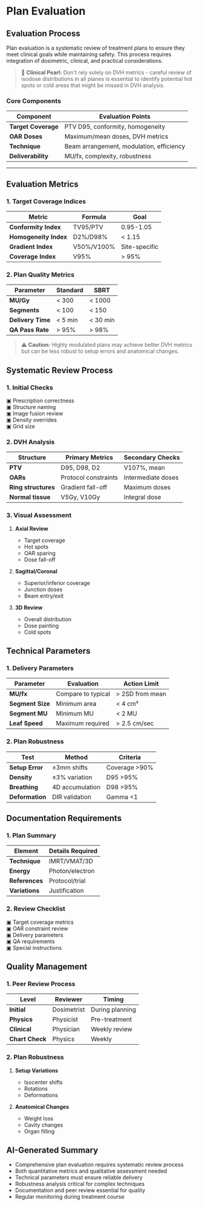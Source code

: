 # Plan Evaluation

## Evaluation Process
Plan evaluation is a systematic review of treatment plans to ensure they meet clinical goals while maintaining safety. This process requires integration of dosimetric, clinical, and practical considerations.

> 🎯 **Clinical Pearl:** Don't rely solely on DVH metrics - careful review of isodose distributions in all planes is essential to identify potential hot spots or cold areas that might be missed in DVH analysis.

### Core Components
| Component | Evaluation Points |
|-----------|------------------|
| **Target Coverage** | PTV D95, conformity, homogeneity |
| **OAR Doses** | Maximum/mean doses, DVH metrics |
| **Technique** | Beam arrangement, modulation, efficiency |
| **Deliverability** | MU/fx, complexity, robustness |

---

## Evaluation Metrics

### 1. Target Coverage Indices
| Metric | Formula | Goal |
|--------|---------|------|
| **Conformity Index** | TV95/PTV | 0.95-1.05 |
| **Homogeneity Index** | D2%/D98% | < 1.15 |
| **Gradient Index** | V50%/V100% | Site-specific |
| **Coverage Index** | V95% | > 95% |

### 2. Plan Quality Metrics
| Parameter | Standard | SBRT |
|-----------|----------|------|
| **MU/Gy** | < 300 | < 1000 |
| **Segments** | < 100 | < 150 |
| **Delivery Time** | < 5 min | < 30 min |
| **QA Pass Rate** | > 95% | > 98% |

> ⚠️ **Caution:** Highly modulated plans may achieve better DVH metrics but can be less robust to setup errors and anatomical changes.

## Systematic Review Process

### 1. Initial Checks
▣ Prescription correctness  
▣ Structure naming  
▣ Image fusion review  
▣ Density overrides  
▣ Grid size  

### 2. DVH Analysis
| Structure | Primary Metrics | Secondary Checks |
|-----------|----------------|------------------|
| **PTV** | D95, D98, D2 | V107%, mean |
| **OARs** | Protocol constraints | Intermediate doses |
| **Ring structures** | Gradient fall-off | Maximum doses |
| **Normal tissue** | V5Gy, V10Gy | Integral dose |

### 3. Visual Assessment
1. **Axial Review**
   - Target coverage
   - Hot spots
   - OAR sparing
   - Dose fall-off

2. **Sagittal/Coronal**
   - Superior/inferior coverage
   - Junction doses
   - Beam entry/exit
   
3. **3D Review**
   - Overall distribution
   - Dose painting
   - Cold spots

## Technical Parameters

### 1. Delivery Parameters
| Parameter | Evaluation | Action Limit |
|-----------|------------|--------------|
| **MU/fx** | Compare to typical | > 2SD from mean |
| **Segment Size** | Minimum area | < 4 cm² |
| **Segment MU** | Minimum MU | < 2 MU |
| **Leaf Speed** | Maximum required | > 2.5 cm/sec |

### 2. Plan Robustness
| Test | Method | Criteria |
|------|--------|----------|
| **Setup Error** | ±3mm shifts | Coverage >90% |
| **Density** | ±3% variation | D95 >95% |
| **Breathing** | 4D accumulation | D98 >95% |
| **Deformation** | DIR validation | Gamma <1 |

## Documentation Requirements

### 1. Plan Summary
| Element | Details Required |
|---------|-----------------|
| **Technique** | IMRT/VMAT/3D |
| **Energy** | Photon/electron |
| **References** | Protocol/trial |
| **Variations** | Justification |

### 2. Review Checklist
▣ Target coverage metrics  
▣ OAR constraint review  
▣ Delivery parameters  
▣ QA requirements  
▣ Special instructions  

## Quality Management

### 1. Peer Review Process
| Level | Reviewer | Timing |
|-------|----------|--------|
| **Initial** | Dosimetrist | During planning |
| **Physics** | Physicist | Pre-treatment |
| **Clinical** | Physician | Weekly review |
| **Chart Check** | Physics | Weekly |

### 2. Plan Robustness
1. **Setup Variations**
   - Isocenter shifts
   - Rotations
   - Deformations
   
2. **Anatomical Changes**
   - Weight loss
   - Cavity changes
   - Organ filling

## AI-Generated Summary
- Comprehensive plan evaluation requires systematic review process
- Both quantitative metrics and qualitative assessment needed
- Technical parameters must ensure reliable delivery
- Robustness analysis critical for complex techniques
- Documentation and peer review essential for quality
- Regular monitoring during treatment course